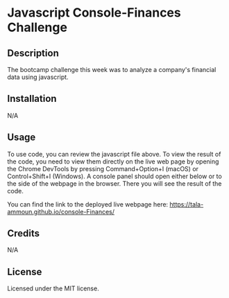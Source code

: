 # Javascript Console-Finances Challenge

## Description

The bootcamp challenge this week was to analyze a company's financial data using javascript. 

## Installation

N/A

## Usage

To use code, you can review the javascript file above. To view the result of the code, you need to view them directly on the live web page by opening the Chrome DevTools by pressing Command+Option+I (macOS) or Control+Shift+I (Windows). A console panel should open either below or to the side of the webpage in the browser. There you will see the result of the code.

You can find the link to the deployed live webpage here: 
https://tala-ammoun.github.io/console-Finances/

## Credits

N/A 

## License

Licensed under the MIT license.